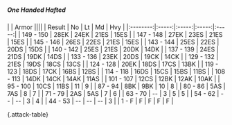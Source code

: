 ##### One Handed Hafted

|      |   Armor   ||||
|   Result   |   No   |   Lt   |   Md   |   Hvy   |
|:--------:|:-----:|:-----:|:-----:|:-----:|
| 149 - 150 | 28EK | 24EK | 21ES | 15ES |
| 147 - 148 | 27EK | 23ES | 21ES | 15ES |
| 145 - 146 | 26ES | 22ES | 21ES | 15ES |
| 143 - 144 | 25ES | 22ES | 20DS | 15DS |
| 140 - 142 | 25ES | 21ES | 20DK | 14DK |
| 137 - 139 | 24ES | 21DS | 19DK | 14DS |
| 133 - 136 | 23EK | 20DS | 19CK | 14CK |
| 129 - 132 | 21ES | 19DS | 18CS | 13CS |
| 124 - 128 | 20EK | 18DS | 17CS | 13BK |
| 119 - 123 | 18DS | 17CK | 16BS | 12BS |
| 114 - 118 | 16DS | 15CS | 15BS | 11BS |
| 108 - 113 | 14DK | 14CK | 14AK | 11AS |
| 101 - 107 | 12CS | 12BK | 12AK | 10AK |
| 95 - 100 | 10CS | 11BS | 11 | 9 |
| 87 - 94 | 8BK | 9BK | 10 | 8 |
| 80 - 86 | 5AS | 7AS | 8 | 7 |
| 71 - 79 | 2AS | 5AS | 7 | 6 |
| 63 - 70 | --  | 3 | 5 | 5 |
| 54 - 62 | --  | --  | 3 | 4 |
| 44 - 53 | --  | --  | --  | 3 |
| 1 - F | F | F | F | F |

{.attack-table}

